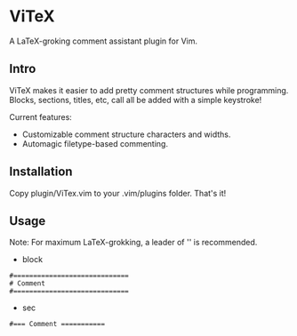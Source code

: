 ViTeX
=====

A LaTeX-groking comment assistant plugin for Vim.

Intro
-----

ViTeX makes it easier to add pretty comment structures while programming. 
Blocks, sections, titles, etc, call all be added with a simple keystroke!

Current features:
  * Customizable comment structure characters and widths.
  * Automagic filetype-based commenting.

Installation
------------

Copy plugin/ViTex.vim to your .vim/plugins folder. That's it!

Usage
-----

Note: For maximum LaTeX-grokking, a leader of '\' is recommended.

  * <Leader>block
```
#=============================
# Comment
#=============================
```

  * <Leader>sec
```
#=== Comment ===========
```
